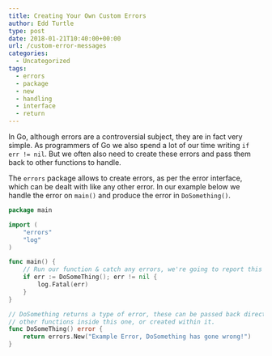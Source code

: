 ```yaml
---
title: Creating Your Own Custom Errors
author: Edd Turtle
type: post
date: 2018-01-21T10:40:00+00:00
url: /custom-error-messages
categories:
  - Uncategorized
tags:
  - errors
  - package
  - new
  - handling
  - interface
  - return
---
```


In Go, although errors are a controversial subject, they are in fact very simple. As programmers of Go we also spend a lot of our time writing `if err != nil`. But we often also need to create these errors and pass them back to other functions to handle.

The `errors` package allows to create errors, as per the error interface, which can be dealt with like any other error. In our example below we handle the error on `main()` and produce the error in `DoSomething()`.

```go
package main

import (
    "errors"
    "log"
)

func main() {
    // Run our function & catch any errors, we're going to report this error and exit.
    if err := DoSomeThing(); err != nil {
        log.Fatal(err)
    }
}

// DoSomething returns a type of error, these can be passed back directly from
// other functions inside this one, or created within it.
func DoSomeThing() error {
    return errors.New("Example Error, DoSomething has gone wrong!")
}
```